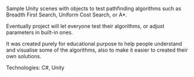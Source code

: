 Sample Unity scenes with objects to test pathfinding algorithms such as Breadth First Search, Uniform Cost Search, or A*.

Eventually project will let everyone test their algorithms, or adjust parameters in built-in ones.

It was created purely for educational purpose to help people understand and visualise some of the algorithms, also to make it easier to created their own solutions.

Technologies: C#, Unity
